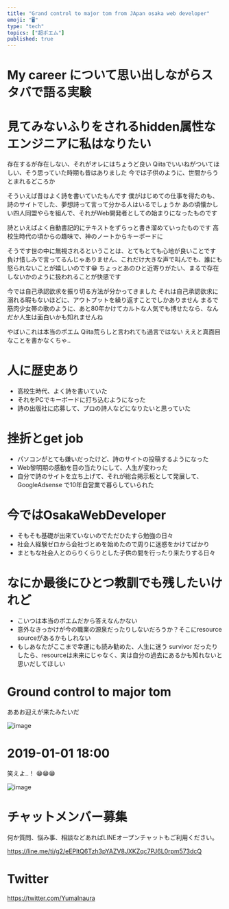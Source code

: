 ```yaml
---
title: "Grand control to major tom from JApan osaka web developer"
emoji: "🖥"
type: "tech"
topics: ["超ポエム"]
published: true
---
```


# My career について思い出しながらスタバで語る実験



# 見てみないふりをされるhidden属性なエンジニアに私はなりたい

存在するが存在しない、それがオレにはちょうど良い
Qiitaでいいねがついてほしい、そう思っていた時期も昔はありました
今では子供のように、世間からうとまれるどころか

そういえば昔はよく詩を書いていたもんです
僕がはじめての仕事を得たのも、詩のサイトでした、夢想詩って言って分かる人はいるでしょうか
あの頃懐かしい四人同盟やらを組んで、それがWeb開発者としての始まりになったものです

詩といえばよく自動書記的にテキストをずらっと書き溜めていったものです
高校生時代の頃からの趣味で、神のノートからキーボードに

そうです世の中に無視されるということは、とてもとても心地が良いことです
負け惜しみで言ってるんじゃありません、これだけ大きな声で叫んでも、誰にも怒られないことが嬉しいのです😁
ちょっとあのひと近寄りがたい、まるで存在しないかのように扱われることが快感です

今では自己承認欲求を振り切る方法が分かってきました
それは自己承認欲求に溺れる暇もないほどに、アウトプットを繰り返すことでしかありません
まるで筋肉少女帯の歌のように、あと80年かけてカルトな人気でも博せたなら、なんだか人生は面白いかも知れませんね

やばいこれは本当のポエム
Qiita荒らしと言われても過言ではない
ええと真面目なことを書かなくちゃ‥

# 人に歴史あり

- 高校生時代、よく詩を書いていた
- それをPCでキーボードに打ち込むようになった
- 詩の出版社に応募して、プロの詩人などになりたいと思っていた

# 挫折とget job

- パソコンがとても嫌いだったけど、詩のサイトの投稿するようになった
- Web黎明期の感動を目の当たりにして、人生が変わった
- 自分で詩のサイトを立ち上げて、それが総合掲示板として発展して、GoogleAdsense で10年自営業で暮らしていられた

# 今ではOsakaWebDeveloper 

- そもそも基礎が出来ていないのでただひたすら勉強の日々
- 社会人経験ゼロから会社づとめを始めたので周りに迷惑をかけてばかり
- まともな社会人とのらりくらりとした子供の間を行ったり来たりする日々

# なにか最後にひとつ教訓でも残したいけれど

- こいつは本当のポエムだから答えなんかない
- 意外なきっかけが今の職業の源泉だったりしないだろうか？そこにresource sourceがあるかもしれない
- もしあなたがここまで幸運にも読み勧めた、人生に迷う survivor だったりしたら、resourceは未来にじゃなく、実は自分の過去にあるかも知れないと思いだしてほしい

# Ground control to major tom

ああお迎えが来たみたいだ

![image](https://user-images.githubusercontent.com/13635059/50571446-72264900-0dee-11e9-8812-338c7a4d4870.png)

# 2019-01-01 18:00

笑えよ‥！ 😁😁😁

![image](https://user-images.githubusercontent.com/13635059/50571471-14dec780-0def-11e9-890e-5c483c1eb056.png)








<!-- Update From Qiita API -->

# チャットメンバー募集


何か質問、悩み事、相談などあればLINEオープンチャットもご利用ください。

https://line.me/ti/g2/eEPltQ6Tzh3pYAZV8JXKZqc7PJ6L0rpm573dcQ





# Twitter


https://twitter.com/YumaInaura


<!-- Update From Qiita API -->


